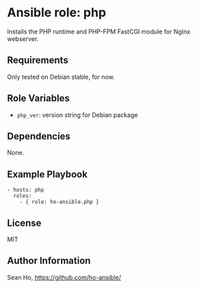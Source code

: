 # Ansible role: php
Installs the PHP runtime and PHP-FPM FastCGI module for Nginx webserver.

## Requirements
Only tested on Debian stable, for now.

## Role Variables
+ `php_ver`: version string for Debian package

## Dependencies
None.

## Example Playbook

```
- hosts: php
  roles:
    - { role: ho-ansible.php }
```

## License
MIT

## Author Information
Sean Ho, https://github.com/ho-ansible/

